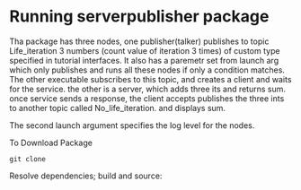 # Running serverpublisher package

Tha package has three nodes, 
one publisher(talker) publishes to topic Life_iteration 3 numbers (count value of iteration 3 times) of custom type specified in tutorial interfaces. It also has a paremetr set from launch arg which only publishes and runs all these nodes if only a condition matches.
The other executable subscribes to this topic, and creates a client and waits for the service. 
the other is a server, which adds three its and returns sum. 
once service sends a response, the client accepts publishes the three ints to another topic called No_life_iteration. and displays sum.

The second launch argument specifies the log level for the nodes.

To Download Package
```
git clone
```

Resolve dependencies; build and source:
